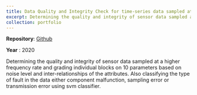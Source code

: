 ```yaml
---
title: Data Quality and Integrity Check for time-series data sampled at higher frequency
excerpt: Determining the quality and integrity of sensor data sampled at a higher frequency rate<br/><img src='/images/GitHub-dark.png'>"
collection: portfolio
---
```

 
**Repository**: [Github](https://github.com/saradindusengupta/data_quality_management)

**Year** : 2020

Determining the quality and integrity of sensor data sampled at a higher frequency rate and grading individual blocks on 10 parameters based on noise level and inter-relationships of the attributes. Also classifying the type of fault in the data either component malfunction, sampling error or
transmission error using svm classifier.
